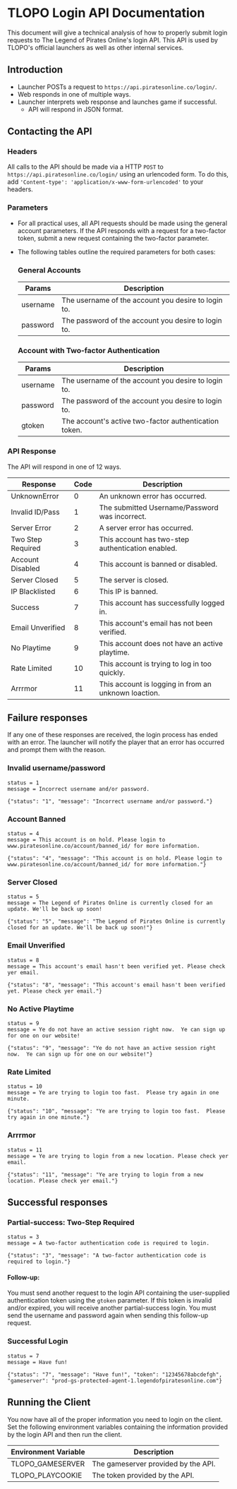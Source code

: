 # TLOPO Login API Documentation

This document will give a technical analysis of how to properly submit login requests to The Legend of Pirates Online's login API.  This API is used by TLOPO's official launchers as well as other internal services.

## Introduction

* Launcher POSTs a request to `https://api.piratesonline.co/login/`.
* Web responds in one of multiple ways.
* Launcher interprets web response and launches game if successful.
  * API will respond in JSON format.

## Contacting the API

### Headers
All calls to the API should be made via a HTTP ```POST``` to ```https://api.piratesonline.co/login/``` using an urlencoded form. To do this, add ```'Content-type': 'application/x-www-form-urlencoded'``` to your headers.

### Parameters
- For all practical uses, all API requests should be made using the general account parameters.  If the API responds with a request for a two-factor token, submit a new request containing the two-factor parameter.
- The following tables outline the required parameters for both cases:

  ### General Accounts
  | Params     | Description                                           |
  |------------|-------------------------------------------------------|
  | username   | The username of the account you desire to login to.   |
  | password   | The password of the account you desire to login to.   |

  ### Account with Two-factor Authentication

  | Params     | Description                                           |
  |------------|-------------------------------------------------------|
  | username   | The username of the account you desire to login to.   |
  | password   | The password of the account you desire to login to.   |
  | gtoken     | The account's active two-factor authentication token. |


### API Response

The API will respond in one of 12 ways.

| Response          |    Code    | Description                                          |
|-------------------|------------|------------------------------------------------------|
| UnknownError      |     0      | An unknown error has occurred.                       |
| Invalid ID/Pass   |     1      | The submitted Username/Password was incorrect.       |
| Server Error      |     2      | A server error has occurred.                         |
| Two Step Required |     3      | This account has two-step authentication enabled.    |
| Account Disabled  |     4      | This account is banned or disabled.                  |
| Server Closed     |     5      | The server is closed.                                |
| IP Blacklisted    |     6      | This IP is banned.                                   |
| Success           |     7      | This account has successfully logged in.             |
| Email Unverified  |     8      | This account's email has not been verified.          |
| No Playtime       |     9      | This account does not have an active playtime.       |
| Rate Limited      |     10     | This account is trying to log in too quickly.        |
| Arrrmor           |     11     | This account is logging in from an unknown loaction. |


## Failure responses
If any one of these responses are received, the login process has ended with an error. The launcher will notify the player that an error has occurred and prompt them with the reason.

### Invalid username/password
```
status = 1
message = Incorrect username and/or password.
```
```
{"status": "1", "message": "Incorrect username and/or password."}
```

### Account Banned
```
status = 4
message = This account is on hold. Please login to www.piratesonline.co/account/banned_id/ for more information.
```
```
{"status": "4", "message": "This account is on hold. Please login to www.piratesonline.co/account/banned_id/ for more information."}
```

### Server Closed
```
status = 5
message = The Legend of Pirates Online is currently closed for an update. We'll be back up soon!
```
```
{"status": "5", "message": "The Legend of Pirates Online is currently closed for an update. We'll be back up soon!"}
```

### Email Unverified
```
status = 8
message = This account's email hasn't been verified yet. Please check yer email.
```
```
{"status": "8", "message": "This account's email hasn't been verified yet. Please check yer email."}
```

### No Active Playtime
```
status = 9
message = Ye do not have an active session right now.  Ye can sign up for one on our website!
```
```
{"status": "9", "message": "Ye do not have an active session right now.  Ye can sign up for one on our website!"}
```

### Rate Limited
```
status = 10
message = Ye are trying to login too fast.  Please try again in one minute.
```
```
{"status": "10", "message": "Ye are trying to login too fast.  Please try again in one minute."}
```

### Arrrmor
```
status = 11
message = Ye are trying to login from a new location. Please check yer email.
```
```
{"status": "11", "message": "Ye are trying to login from a new location. Please check yer email."}
```

## Successful responses

### Partial-success: Two-Step Required
```
status = 3
message = A two-factor authentication code is required to login.
```
```
{"status": "3", "message": "A two-factor authentication code is required to login."}
```

#### Follow-up:
You must send another request to the login API containing the user-supplied authentication token using the ```gtoken``` parameter.  If this token is invalid and/or expired, you will receive another partial-success login.  You must send the username and password again when sending this follow-up request.

### Successful Login
```
status = 7
message = Have fun!
```
```
{"status": "7", "message": "Have fun!", "token": "12345678abcdefgh", "gameserver": "prod-gs-protected-agent-1.legendofpiratesonline.com"}
```

## Running the Client
You now have all of the proper information you need to login on the client.  Set the following environment variables containing the information provided by the login API and then run the client.

| Environment Variable | Description                         |
|----------------------|-------------------------------------|
| TLOPO_GAMESERVER     | The gameserver provided by the API. |
| TLOPO_PLAYCOOKIE     | The token provided by the API.      |
